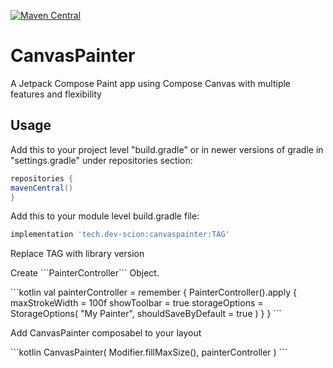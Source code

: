 [![Maven Central](https://img.shields.io/maven-central/v/tech.dev-scion/canvaspainter.svg?label=Maven%20Central)](https://search.maven.org/search?q=g:%22tech.dev-scion%22%20AND%20a:%22canvaspainter%22)

# CanvasPainter
A Jetpack Compose Paint app using Compose Canvas with multiple features and flexibility

## Usage
<p>Add this to your project level "build.gradle" or in newer versions of gradle in "settings.gradle" under repositories section:</p>

 ```groovy
repositories {
 mavenCentral()
}
```
<p>Add this to your module level build.gradle file:</p>

```groovy
implementation 'tech.dev-scion:canvaspainter:TAG'
```
<p>Replace TAG with library version</p>

<p>Create ```PainterController``` Object.</p>
```kotlin
val painterController = remember {
      PainterController().apply {
        maxStrokeWidth = 100f
        showToolbar = true
        storageOptions = StorageOptions(
            "My Painter",
            shouldSaveByDefault = true
        )
     }
  }
```

<p>Add CanvasPainter composabel to your layout</p>
```kotlin
CanvasPainter(
      Modifier.fillMaxSize(),
      painterController
   )
```

